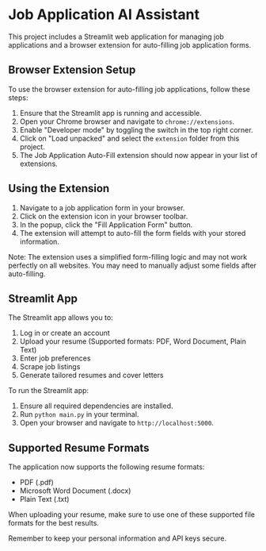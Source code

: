 # Job Application AI Assistant

This project includes a Streamlit web application for managing job applications and a browser extension for auto-filling job application forms.

## Browser Extension Setup

To use the browser extension for auto-filling job applications, follow these steps:

1. Ensure that the Streamlit app is running and accessible.
2. Open your Chrome browser and navigate to `chrome://extensions`.
3. Enable "Developer mode" by toggling the switch in the top right corner.
4. Click on "Load unpacked" and select the `extension` folder from this project.
5. The Job Application Auto-Fill extension should now appear in your list of extensions.

## Using the Extension

1. Navigate to a job application form in your browser.
2. Click on the extension icon in your browser toolbar.
3. In the popup, click the "Fill Application Form" button.
4. The extension will attempt to auto-fill the form fields with your stored information.

Note: The extension uses a simplified form-filling logic and may not work perfectly on all websites. You may need to manually adjust some fields after auto-filling.

## Streamlit App

The Streamlit app allows you to:

1. Log in or create an account
2. Upload your resume (Supported formats: PDF, Word Document, Plain Text)
3. Enter job preferences
4. Scrape job listings
5. Generate tailored resumes and cover letters

To run the Streamlit app:

1. Ensure all required dependencies are installed.
2. Run `python main.py` in your terminal.
3. Open your browser and navigate to `http://localhost:5000`.

## Supported Resume Formats

The application now supports the following resume formats:
- PDF (.pdf)
- Microsoft Word Document (.docx)
- Plain Text (.txt)

When uploading your resume, make sure to use one of these supported file formats for the best results.

Remember to keep your personal information and API keys secure.

